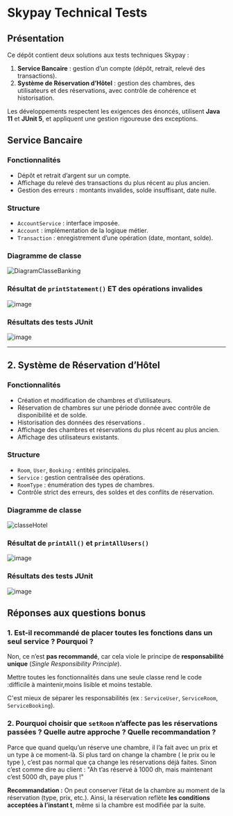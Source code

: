 
# Skypay Technical Tests

## Présentation

Ce dépôt contient deux solutions aux tests techniques Skypay :

1. **Service Bancaire** : gestion d’un compte (dépôt, retrait, relevé des transactions).
2. **Système de Réservation d’Hôtel** : gestion des chambres, des utilisateurs et des réservations, avec contrôle de cohérence et historisation.

Les développements respectent les exigences des énoncés, utilisent **Java 11** et **JUnit 5**, et appliquent une gestion rigoureuse des exceptions.



##  Service Bancaire

###  Fonctionnalités

* Dépôt et retrait d’argent sur un compte.
* Affichage du relevé des transactions du plus récent au plus ancien.
* Gestion des erreurs : montants invalides, solde insuffisant, date nulle.

###  Structure

* `AccountService` : interface imposée.
* `Account` : implémentation de la logique métier.
* `Transaction` : enregistrement d’une opération (date, montant, solde).

###  Diagramme de classe

![DiagramClasseBanking](https://github.com/user-attachments/assets/e805761e-66cd-4e79-9cb5-fc6eb5979e87)

###  Résultat de `printStatement()` ET des opérations invalides

![image](https://github.com/user-attachments/assets/3095e0b6-4abc-47a3-a44a-5dbd04e99453)


###  Résultats des tests JUnit

![image](https://github.com/user-attachments/assets/8ce76ea8-ebdd-472b-a948-9cd44547c52f)

---

##  2. Système de Réservation d’Hôtel

### Fonctionnalités

* Création et modification de chambres et d’utilisateurs.
* Réservation de chambres sur une période donnée avec contrôle de disponibilité et de solde.
* Historisation des données des réservations .
* Affichage des chambres et réservations du plus récent au plus ancien.
* Affichage des utilisateurs existants.

### Structure

* `Room`, `User`, `Booking` : entités principales.
* `Service` : gestion centralisée des opérations.
* `RoomType` : énumération des types de chambres.
* Contrôle strict des erreurs, des soldes et des conflits de réservation.

###  Diagramme de classe

![classeHotel](https://github.com/user-attachments/assets/d4d1f00c-087b-41f9-88e1-c4a231a04cf7)

###  Résultat de `printAll()` et `printAllUsers()`

![image](https://github.com/user-attachments/assets/c397b5be-c81c-4ad6-971e-29b766536163)

### Résultats des tests JUnit

![image](https://github.com/user-attachments/assets/5ad6dcc4-14fa-40f2-b5ee-c82c06872bb0)



##  Réponses aux questions bonus

### 1. Est-il recommandé de placer toutes les fonctions dans un seul service ? Pourquoi ?

Non, ce n’est **pas recommandé**, car cela viole le principe de **responsabilité unique** (*Single Responsibility Principle*).

Mettre toutes les fonctionnalités dans une seule classe rend le code :difficile à maintenir,moins lisible et moins testable.

C'est mieux de séparer les responsabilités (ex : `ServiceUser`, `ServiceRoom`, `ServiceBooking`).



### 2. Pourquoi choisir que `setRoom` n’affecte pas les réservations passées ? Quelle autre approche ? Quelle recommandation ?

Parce que quand quelqu’un réserve une chambre, il l’a fait avec un prix et un type à ce moment-là. Si plus tard on change la chambre ( le prix ou le type ), c’est pas normal que ça change les réservations déjà faites.
Sinon c’est comme dire au client : "Ah t’as réservé à 1000 dh, mais maintenant c’est 5000 dh, paye plus !"

**Recommandation :**
On peut conserver l’état de la chambre au moment de la réservation (type, prix, etc.). Ainsi, la réservation reflète **les conditions acceptées à l’instant t**, même si la chambre est modifiée par la suite.
